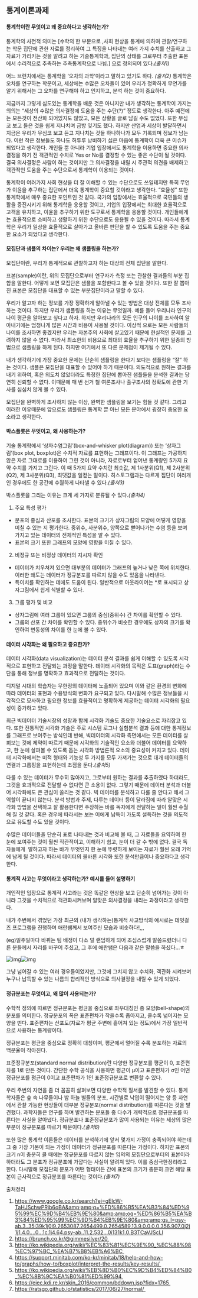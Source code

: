 ## **통계이론과제**

#### 통계학이란 무엇이고 왜 중요하다고 생각하는가?

통계학의 사전적 의미는 [수학의 한 부문으로 ,사회 현상을 통계에 의하여 관찰/연구하는 학문 집단에 관한 자료를 정리하여 그 특징을 나타내는 여러 가지 수치를 산출하고 그 자료가 가리키는 것을 알려고 하는 기술통계학과, 집단의 상태를 그로부터 추출한 표본에서 수리적으로 추측하는 추측통계학으로 나뉨.] 으로 정의되어 있다.*(출처1)*

어느 브런치에서는 통계학을 ‘오차의 과학’이라고 말하고 있기도 하다. *(출처2)* 통계학은 오차를 연구하는 학문이고, 세상에는 수많은 오차들이 있어 우리가 정확하게 무언가를 알기 위해서는 그 오차를 연구해야 하고 인지하고, 분석 하는 것이 중요하다.

지금까지 그렇게 심도있는 통계학을 배운 것은 아니지만 내가 생각하는 통계학이 가지는 의의는 “세상의 수많은 의사결정에 도움을 주는 수단(?)” 정도로 생각한다. 아주 예전에는 모든것이 전산화 되어있지도 않았고, 모든 상황을 글로 남길 수도 없었다. 또한 무심코 보고 들은 것을 쉽게 지나치며 금방 잊기도 했다. 하지만 산업과 세상이 발달하면서 지금은 우리가 무심코 보고 듣고 지나치는 것들 하나하나가 모두 기록되며 정보가 남는다. 이런 작은 정보들도 하나도 허투루 낭비하기 싫은 마음에 통계학이 더욱 큰 이슈가 되었다고 생각한다. 개인들 뿐 아니라 기업 입장에서도 통계학을 이용하면 중요한 의사결정을 하기 전 객관적인 수치로 Yes or No를 결정할 수 있는 좋은 수단이 될 것이다. 결국 의사결정은 사람이 하는 것이지만 그 의사결정을 내릴 시 주관적 의견을 배제하고 객관적인 도움을 주는 수단으로서 통계학이 이용되는 것이다.

통계학이 여러가지 사회 현상을 더 잘 이해할 수 있는 수단으로도 쓰일테지만 특히 무언가 이윤을 추구하는 집단에서 더욱 통계학이 중요할 것이라고 생각한다. “효율성” 또한 통계학에서 매우 중요한 포인트인 것 같다. 국가의 입장에서는 효율적으로 국민들의 생활을 증진시키기 위해 통계학을 응용할 것이고, 기업의 입장에서는 최대한 효율적으로 고객을 유치하고, 이윤을 추구하기 위한 도구로서 통계학을 응용할 것이다. 개인들에게는 효율적으로 소비하고 생활하기 위한 수단으로도 응용될 수 있을 것이다. 따라서 통계학은 우리가 일상을 효율적으로 살아가고 올바른 판단을 할 수 있도록 도움을 주는 중요한 요소가 되었다고 생각한다.



#### 모집단과 샘플의 차이는? 우리는 왜 샘플링을 하는가?

모집단이란, 우리가 통계적으로 관찰하고자 하는 대상의 전체 집단을 말한다.

표본(sample)이란, 위의 모집단으로부터 연구자가 측정 또는 관찰한 결과들의 부분 집합을 말한다. 어떻게 보면 모집단은 샘플을 포함한다고 볼 수 있을 것이다. 또한 잘 뽑아진 표본은 모집단을 대표할 수 있는 부분집단이라고 말할 수 있다.

우리가 알고자 하는 정보를 가장 정확하게 알아낼 수 있는 방법은 대상 전체를 모두 조사하는 것이다. 하지만 우리가 샘플링을 하는 이유는 무엇일까. 예를 들어 우리나라 인구의 나이 평균을 알아보고 싶다고 하자. 하지만 우리나라의 모든 인구의 나이를 조사하여 알아내기에는 엄청나게 많은 시간과 비용이 사용될 것이다. 이상적 으로는 모든 사람들의 나이를 조사하면 좋겠지만 우리는 자본주의 사회에 살고있기 때문에 현실적인 문제를 고려하지 않을 수 없다. 따라서 최소한의 비용으로 최대의 효율을 추구하기 위한 일종의 방법으로 샘플링을 하게 된다. 하지만 여기에서 또 다른 문제점이 제기될 수 있다.

내가 생각하기에 가장 중요한 문제는 단순히 샘플링을 한다기 보다는 샘플링을 “잘” 하는 것이다. 샘플은 모집단을 대표할 수 있어야 하기 때문이다. 의도적으로 원하는 결과를 내기 위하여, 혹은 의도치 않았더라도 특정한 집단에 뽑아진 샘플들을 분석한 결과는 당연히 신뢰할 수 없다. 이때문에 매 번 선거 철 여론조사나 출구조사의 정확도에 관한 기사를 심심치 않게 볼 수 있다.

모집단을 완벽하게 조사하지 않는 이상, 완벽한 샘플링을 보기는 힘들 것 같다. 그리고 이러한 이유때문에 앞으로도 샘플링은 통계학 뿐 아닌 모든 분야에서 굉장히 중요한 요소라고 생각한다.



#### 박스플롯은 무엇이고, 왜 사용하는가?

기술 통계학에서 ‘상자수염그림’(box-and-whisker plot(diagram)) 또는 ‘상자그림’(box plot, boxplot)은 수치적 자료를 표현하는 그래프이다. 이 그래프는 가공하지 않은 자료 그대로를 이용하여 그린 것이 아니라, 자료로부터 얻어낸 통계량인 5가지 요약 수치를 가지고 그린다. 이 때 5가지 요약 수치란 최솟값, 제 1사분위(Q1), 제 2사분위(Q2), 제 3사분위(Q3), 최댓값을 일컫는 말이다. 히스토그램과는 다르게 집단이 여러개인 경우에도 한 공간에 수월하게 나타낼 수 있다.*(출처3)*

박스플롯을 그리는 이유는 크게 세 가지로 분류될 수 있다.*(출처4)*

1. 주요 특성 평가

- 분포의 중심과 산포를 조사한다. 표본의 크기가 상자그림의 모양에 어떻게 영향을 미칠 수 있는 지 평가한다. 중위수, 사분위수, 양쪽으로 뻗어나가는 수염 등을 보며 가지고 있는 데이터의 전체적인 특성을 알 수 있다.
- 표본의 크기 또한 그래프의 모양에 영향을 미칠 수 있다.

2. 비정규 또는 비정상 데이터의 지시자 확인

- 데이터가 치우쳐져 있으면 대부분의 데이터가 그래프의 높거나 낮은 쪽에 위치한다. 이러한 왜도는 데이터가 정규분포를 따르지 않을 수도 있음을 나타낸다.
- 특이치를 확인하는 데에도 도움이 된다. 일반적으로 아웃라이어는 \*로 표시되고 상자그림에서 쉽게 식별할 수 있다.

3. 그룹 평가 및 비교

- 상자그림에 여러 그룹이 있으면 그룹의 중심(중위수) 간 차이를 확인할 수 있다.
- 그룹의 산포 간 차이를 확인할 수 있다. 중위수가 비슷한 경우에도 상자의 크기를 확인하여 변동성의 차이를 한 눈에 볼 수 있다.



#### 데이터 시각화는 왜 필요하고 중요한가?

데이터 시각화(data visualization)는 데이터 분석 결과를 쉽게 이해할 수 있도록 시각적으로 표현하고 전달되는 과정을 말한다. 데이터 시각화의 목적은 도표(graph)라는 수단을 통해 정보를 명확하고 효과적으로 전달하는 것이다.

디지털 시대의 학습자는 무한정의 데이터에 노출되어 있으며 이와 같은 환경의 변화에 따라 데이터의 표현과 수용방식의 변화가 요구되고 있다. 다시말해 수많은 정보들을 시각적으로 묘사하고 필요한 정보를 효율적이고 명확하게 제공하는 데이터 시각화의 필요성이 증가하고 있다.

최근 빅데이터 기술시장의 성장과 함께 시각화 기술도 중요한 기술요소로 자리잡고 있다. 또한 전통적인 시각화 기술은 주로 시스템 로그나 실험분석 결과 등에 대한 통계정보를 그래프로 보여주는 방식인데 반해, 빅데이터의 시각화 측면에서는 모든 데이터를 살펴보는 것에 제약이 따르기 때문에 시각화의 기술적인 요소와 더불어 데이터를 요약하고, 한 눈에 살펴볼 수 있도록 돕는 시각화 방법론적 요소의 중요성이 커지고 있다. 데이터 시각화에서는 미적 형태와 기능성 두 가지를 모두 가져가는 것으로 대개 데이터들의 연결과 그룹핑을 표현하는데 초점을 둔다.*(출처5)*

다룰 수 있는 데이터가 무수히 많아지고, 그로부터 원하는 결과를 추출하였다 하더라도, 그것을 효과적으로 전달할 수 없다면 큰 소용이 없다. 그렇기 때문에 데이터 분석과 더불어 시각화에도 큰 관심이 쏠리는 것 같다. 빅 데이터를 분석하고 다룰 줄 안다고 해서 그 역할이 끝나지 않는다. 분석 방법과 주제, 다루는 데이터 등이 달라짐에 따라 알맞은 시각화 방법을 선택하고 잘 활용한다면 주장하는 바를 독자에게 전달하는 일이 훨씬 수월해 질 것 같다. 혹은 경우에 따라서는 보는 이에게 납득이 가도록 설득하는 것을 의도적으로 유도할 수도 있을 것이다.

수많은 데이터들을 단순히 표로 나타내는 것과 비교해 볼 때, 그 자료들을 요약하여 한 눈에 보여주는 것이 훨씬 직관적이고, 이해하기 쉽고, 눈이 더 갈 수 밖에 없다. 결국 독자들에게  말하고자 하는 바가 무엇인지 한 눈에 뚜렷하게 보이는 자료가 훨씬 오래 기억에 남게 될 것이다. 따라서 데이터의 올바른 시각화 또한 분석만큼이나 중요하다고 생각한다.



#### 통계적 사고는 무엇이라고 생각하는가? 예시를 들어 설명하기

개인적인 입장으로 통계적 사고라는 것은 똑같은 현상을 보고 단순히 넘어가는 것이 아니라 그것을 수치적으로 객관화시켜보며 알맞은 의사결정을 내리는 과정이라고 생각한다.

내가 주변에서 겪었던 가장 최근의 (내가 생각하는)통계적 사고방식의 예시로는 데잇걸즈 프로그램을 진행하며 애란쌤께서 보여주신 모습과 비슷하다!,,,

(eg)일주일마다 바뀌는 팀 배정이 다소 덜 랜덤하게 되어 조심스럽게 말씀드렸더니 다른 분들께서 자리를 바꾸어 주셨고, 그 후에 애란쌤은 다음과 같은 말씀을 하셨다...ㅎ



![img](https://lh3.googleusercontent.com/UFXvETHGn1qyk-V2Ttb8IO_lOR8O2d6V85Fv_Nx4jdwo7IrRAdVkFHLh79jahY7pSicBMTLPR7n1s8u3Pcj_dt-eN7Ljof0MhmrPnBcKm6rRtmsXCZ6aKzz0a821mT_lnhRiG2Og)![img](https://lh6.googleusercontent.com/NLMCAIXnG8wxG5wI8hFkLnRbbyqJqzqsOQ89EqdAgqMVGtxg0tPuKa5J2CUrn16MUPSBEluS5T80VLq2dIFD6HttAL1krfeHvUi4H4jQYSn0T2VMA3BRca0Lar_dQRCFcGNiOK97)

그냥 넘어갈 수 있는 여러 경우들이었지만, 그것에 그치지 않고 수치화, 객관화 시켜보며 누구나 납득할 수 있는 나름의 합리적인 방식으로 의사결정을 내릴 수 있게 되었다.



#### 정규분포는 무엇이고, 왜 많이 사용되는가?

수학적 정의에 따르면 정규분포는 평균을 중심으로 좌우대칭인 종 모양(bell-shape)의 분포를 의미한다. 정규분포의 폭은 표준편차가 작을수록 좁아지고, 클수록 넓어지는 모양을 띤다. 표준편차는 산포도(자료가 평균 주변에 흩어져 있는 정도)에서 가장 일반적으로 사용하는 통계량이다.

정규분포는 평균을 중심으로 정확히 대칭이며, 평균에서 멀어질 수록 분포하는 자료의 백분율이 작아진다.

표준정규분포(standard normal distribution)란 다양한 정규분포를 평균이 0, 표준편차를 1로 만든 것이다. 간단한 수학 공식을 사용하면 평균이 μ이고 표준편차가 σ인 어떤 정규분포를 평균이 0이고 표준편차가 1인 표준정규분포로 변환할 수 있다.

우리 주변의 자연을 좀 더 꼼꼼히 살펴보면 다양한 수학적 질서를 발견할 수 있다. 통계학자들은 숲 속 나무들이나 밤 하늘 별들의 분포, 시간별로 낙엽이 떨어지는 양 등 자연에서 관찰 가능한 현상들이 대부분 정규분포(normal distribution)를 따른다는 것을 발견했다. 과학자들은 연구를 하며 발견하는 분포들 중 다수가 개략적으로 정규분포를 따른다는 사실을 알아냈다. 정규분포나 표준정규분포가 많이 사용되는 이유는 세상의 많은 부분이 정규분포를 따르기 때문이다.*(출처6)*

또한 많은 통계학 이론들은 데이터를 분석하기에 앞서 몇가지 가정이 충족되어야 하는데 그 중 가장 기본이 되는 가정이 데이터가 정규분포를 따른다는 가정이다. 하지만 표본의 크기 n이 충분히 클 때에는 정규분포를 따르지 않는 임의의 모집단으로부터의 표본이라 하더라도 그 분포가 정규분포에 가깝다는 사실이 알려져 있다. 이를 중심극한정리라고 한다. 다시말해 모집단의 분포가 어떤 형태이든 간에 표본의 크기가 충분히 크면 해당 표본이 근사적으로 정규분포를 따른다는 것이다.*(출처7)*



출처정리
1. https://www.google.co.kr/search?ei=gElcW-TaHJSchwPRjb6oBA&amp;amp;q=%ED%86%B5%EA%B3%84%ED%95%99%EC%9D%B4%EB%9E%80&amp;amp;oq=%ED%86%B5%EA%B3%84%ED%95%99%EC%9D%B4%EB%9E%80&amp;amp;gs_l=psy-ab.3..35i39k1j0l9.2653087.2654499.0.2654589.13.9.0.0.0.0.356.907.0j2j1j1.4.0....0...1c.1j4.64.psy-ab..11.2.532...0i131k1.0.B3TCaVJScLI
2. https://brunch.co.kr/@gimmesilver/20 
3. https://ko.wikipedia.org/wiki/%EC%83%81%EC%9E%90_%EC%88%98%EC%97%BC_%EA%B7%B8%EB%A6%BC 
4. https://support.minitab.com/ko-kr/minitab/18/help-and-how-to/graphs/how-to/boxplot/interpret-the-results/key-results/ 
5. https://ko.wikipedia.org/wiki/%EB%8D%B0%EC%9D%B4%ED%84%B0_%EC%8B%9C%EA%B0%81%ED%99%94 
6. https://eiec.kdi.re.kr/skin_2016/common/bddown.jsp?fidx=1765 
7. https://ratsgo.github.io/statistics/2017/06/27/normal/ 
